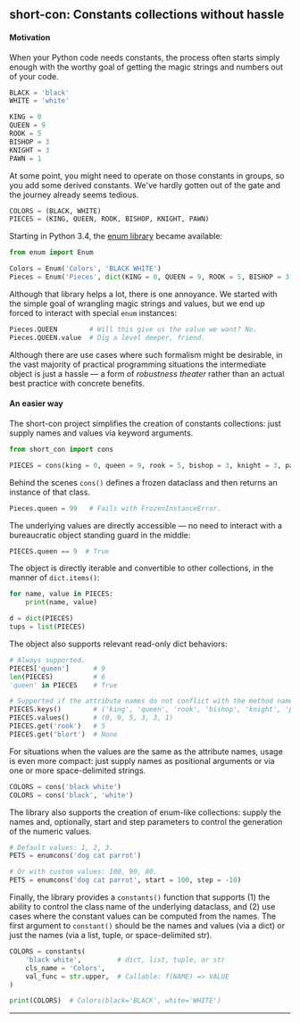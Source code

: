 ## short-con: Constants collections without hassle

#### Motivation

When your Python code needs constants, the process often starts simply enough
with the worthy goal of getting the magic strings and numbers out of your code.

```python
BLACK = 'black'
WHITE = 'white'

KING = 0
QUEEN = 9
ROOK = 5
BISHOP = 3
KNIGHT = 3
PAWN = 1
```

At some point, you might need to operate on those constants in groups, so you
add some derived constants. We've hardly gotten out of the gate and the journey
already seems tedious.

```python
COLORS = (BLACK, WHITE)
PIECES = (KING, QUEEN, ROOK, BISHOP, KNIGHT, PAWN)
```

Starting in Python 3.4, the [enum library][enum_url] became available:

```python
from enum import Enum

Colors = Enum('Colors', 'BLACK WHITE')
Pieces = Enum('Pieces', dict(KING = 0, QUEEN = 9, ROOK = 5, BISHOP = 3, KNIGHT = 3, PAWN = 1))
```

Although that library helps a lot, there is one annoyance. We started with the
simple goal of wrangling magic strings and values, but we end up forced to
interact with special `enum` instances:

```python
Pieces.QUEEN        # Will this give us the value we want? No.
Pieces.QUEEN.value  # Dig a level deeper, friend.
```

Although there are use cases where such formalism might be desirable, in the
vast majority of practical programming situations the intermediate object is
just a hassle — a form of *robustness theater* rather than an actual best
practice with concrete benefits.

#### An easier way

The short-con project simplifies the creation of constants collections: just
supply names and values via keyword arguments.

```python
from short_con import cons

PIECES = cons(king = 0, queen = 9, rook = 5, bishop = 3, knight = 3, pawn = 1)
```

Behind the scenes `cons()` defines a frozen dataclass and then returns an
instance of that class.

```python
Pieces.queen = 99   # Fails with FrozenInstanceError.
```

The underlying values are directly accessible — no need to interact with a
bureaucratic object standing guard in the middle:

```python
PIECES.queen == 9  # True
```

The object is directly iterable and convertible to other collections, in the
manner of `dict.items()`:

```python
for name, value in PIECES:
    print(name, value)

d = dict(PIECES)
tups = list(PIECES)
```

The object also supports relevant read-only dict behaviors:

```python
# Always supported.
PIECES['queen']      # 9
len(PIECES)          # 6
'queen' in PIECES    # True

# Supported if the attribute names do not conflict with the method names:
PIECES.keys()        # ('king', 'queen', 'rook', 'bishop', 'knight', 'pawn')
PIECES.values()      # (0, 9, 5, 3, 3, 1)
PIECES.get('rook')   # 5
PIECES.get('blort')  # None
```

For situations when the values are the same as the attribute names, usage is
even more compact: just supply names as positional arguments or via one or more
space-delimited strings.

```python
COLORS = cons('black white')
COLORS = cons('black', 'white')
```

The library also supports the creation of enum-like collections: supply the
names and, optionally, start and step parameters to control the generation of
the numeric values.

```python
# Default values: 1, 2, 3.
PETS = enumcons('dog cat parrot')

# Or with custom values: 100, 90, 80.
PETS = enumcons('dog cat parrot', start = 100, step = -10)
```

Finally, the library provides a `constants()` function that supports (1) the
ability to control the class name of the underlying dataclass, and (2) use
cases where the constant values can be computed from the names. The first
argument to `constant()` should be the names and values (via a dict) or just
the names (via a list, tuple, or space-delimited str).

```python
COLORS = constants(
    'black white',         # dict, list, tuple, or str
    cls_name = 'Colors',
    val_func = str.upper,  # Callable: f(NAME) => VALUE
)

print(COLORS)  # Colors(black='BLACK', white='WHITE')
```

----

[enum_url]: https://docs.python.org/3/library/enum.html

